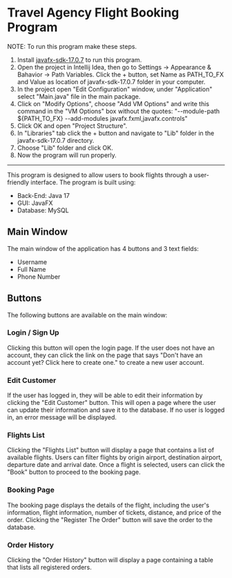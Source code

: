 # Travel Agency Flight Booking Program
NOTE: To run this program make these steps.
 1. Install [javafx-sdk-17.0.7](https://download2.gluonhq.com/openjfx/17.0.7/openjfx-17.0.7_windows-x64_bin-sdk.zip) to run this program.
 2. Open the project in Intellij Idea, then go to Settings -> Appearance & Bahavior -> Path Variables. Click the + button, set Name as PATH_TO_FX and Value as location of javafx-sdk-17.0.7 folder in your computer.
 3. In the project open "Edit Configuration" window, under "Application" select "Main.java" file in the main package.
 4. Click on "Modify Options", choose "Add VM Options" and write this command in the "VM Options" box without the quotes:
    "--module-path ${PATH_TO_FX} --add-modules javafx.fxml,javafx.controls"
5. Click OK and open "Project Structure".
6. In "Libraries" tab click the + button and navigate to "Lib" folder in the javafx-sdk-17.0.7 directory.
7. Choose "Lib" folder and click OK.
8. Now the program will run properly.

___
This program is designed to allow users to book flights through a user-friendly interface.
The program is built using:
- Back-End: Java 17
- GUI: JavaFX
- Database: MySQL

## Main Window

The main window of the application has 4 buttons and 3 text fields:
- Username
- Full Name
- Phone Number

## Buttons

The following buttons are available on the main window:

### Login / Sign Up

Clicking this button will open the login page. If the user does not have an account, they can click the link on the page that says "Don't have an account yet? Click here to create one." to create a new user account.

### Edit Customer

If the user has logged in, they will be able to edit their information by clicking the "Edit Customer" button. This will open a page where the user can update their information and save it to the database. If no user is logged in, an error message will be displayed.

### Flights List

Clicking the "Flights List" button will display a page that contains a list of available flights. Users can filter flights by origin airport, destination airport, departure date and arrival date. Once a flight is selected, users can click the "Book" button to proceed to the booking page.

### Booking Page

The booking page displays the details of the flight, including the user's information, flight information, number of tickets, distance, and price of the order. Clicking the "Register The Order" button will save the order to the database.

### Order History

Clicking the "Order History" button will display a page containing a table that lists all registered orders.
